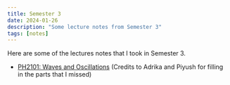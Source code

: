 ```yaml
---
title: Semester 3
date: 2024-01-26
description: "Some lecture notes from Semester 3"
tags: [notes]
---
```


Here are some of the lectures notes that I took in Semester 3.

- [PH2101: Waves and Oscillations](/pdf/PH2101.pdf) (Credits to Adrika and Piyush for filling in the parts that I missed)
